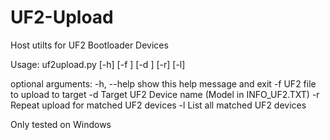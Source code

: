 # UF2-Upload
Host utilts for UF2 Bootloader Devices

Usage: uf2upload.py [-h] [-f <file path>] [-d <device name>] [-r] [-l]

optional arguments:
  -h, --help        show this help message and exit
  -f <file path>    UF2 file to upload to target
  -d <device name>  Target UF2 Device name (Model in INFO_UF2.TXT)
  -r                Repeat upload for matched UF2 devices
  -l                List all matched UF2 devices
  
  Only tested on Windows
